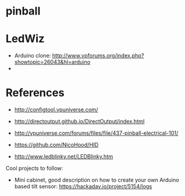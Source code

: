 # pinball

# LedWiz

* Arduino clone: http://www.vpforums.org/index.php?showtopic=26043&hl=arduino
* 
# References

* http://configtool.vpuniverse.com/
* http://directoutput.github.io/DirectOutput/index.html
* http://vpuniverse.com/forums/files/file/437-pinball-electrical-101/

* https://github.com/NicoHood/HID
* http://www.ledblinky.net/LEDBlinky.htm

Cool projects to follow:

* Mini cabinet, good description on how to create your own Arduino based tilt sensor: https://hackaday.io/project/5154/logs
